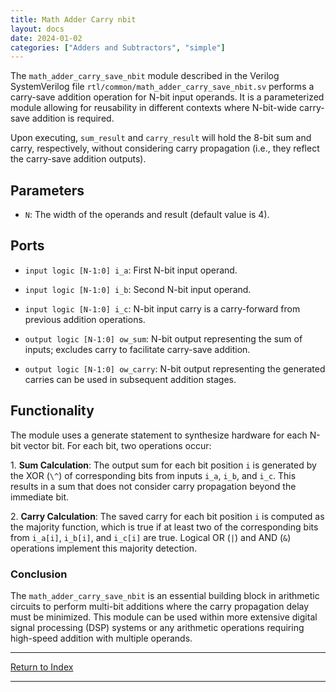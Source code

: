 ```yaml
---
title: Math Adder Carry nbit
layout: docs
date: 2024-01-02
categories: ["Adders and Subtractors", "simple"]
---
```


The `math_adder_carry_save_nbit` module described in the Verilog SystemVerilog file `rtl/common/math_adder_carry_save_nbit.sv` performs a carry-save addition operation for N-bit input operands. It is a parameterized module allowing for reusability in different contexts where N-bit-wide carry-save addition is required.

Upon executing, `sum_result` and `carry_result` will hold the 8-bit sum and carry, respectively, without considering carry propagation (i.e., they reflect the carry-save addition outputs).

## Parameters

- `N`: The width of the operands and result (default value is 4).

## Ports

- `input logic [N-1:0] i_a`: First N-bit input operand.

- `input logic [N-1:0] i_b`: Second N-bit input operand.

- `input logic [N-1:0] i_c`: N-bit input carry is a carry-forward from previous addition operations.

- `output logic [N-1:0] ow_sum`: N-bit output representing the sum of inputs; excludes carry to facilitate carry-save addition.

- `output logic [N-1:0] ow_carry`: N-bit output representing the generated carries can be used in subsequent addition stages.

## Functionality

The module uses a generate statement to synthesize hardware for each N-bit vector bit. For each bit, two operations occur:

1\. **Sum Calculation**: The output sum for each bit position `i` is generated by the XOR (`\^`) of corresponding bits from inputs `i_a`, `i_b`, and `i_c`. This results in a sum that does not consider carry propagation beyond the immediate bit.

2\. **Carry Calculation**: The saved carry for each bit position `i` is computed as the majority function, which is true if at least two of the corresponding bits from `i_a[i]`, `i_b[i]`, and `i_c[i]` are true. Logical OR (`|`) and AND (`&`) operations implement this majority detection.

### Conclusion

The `math_adder_carry_save_nbit` is an essential building block in arithmetic circuits to perform multi-bit additions where the carry propagation delay must be minimized. This module can be used within more extensive digital signal processing (DSP) systems or any arithmetic operations requiring high-speed addition with multiple operands.

---

[Return to Index](/docs/mark_down/rtl/)

---
